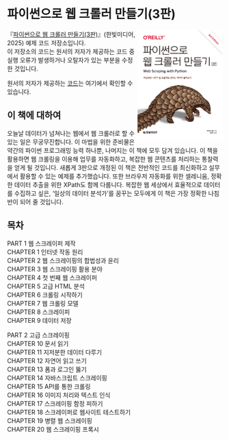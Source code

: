 # 파이썬으로 웹 크롤러 만들기(3판)

<img src="./book_cover.jpg" height="256px" align="right">

『[파이썬으로 웹 크롤러 만들기(3판)](https://www.hanbit.co.kr/store/books/look.php?p_code=B3923265731)』(한빛미디어, 2025) 예제 코드 저장소입니다.  
이 저장소의 코드는 원서의 저자가 제공하는 코드 중 실행 오류가 발생하거나 오탈자가 있는 부분을 수정한 것입니다.  

원서의 저자가 제공하는 [코드](https://github.com/REMitchell/python-scraping)는 여기에서 확인할 수 있습니다.  

## 이 책에 대하여
오늘날 데이터가 넘쳐나는 웹에서 웹 크롤러로 할 수 있는 일은 무궁무진합니다. 이 마법을 위한 준비물은 약간의 파이썬 프로그래밍 능력 하나뿐, 나머지는 이 책에 모두 담겨 있습니다. 이 책을 활용하면 웹 크롤링을 이용해 업무를 자동화하고, 복잡한 웹 콘텐츠를 처리하는 통찰력을 얻게 될 것입니다. 새롭게 3판으로 개정된 이 책은 전반적인 코드를 최신화하고 실무에서 활용할 수 있는 예제를 추가했습니다. 또한 브라우저 자동화를 위한 셀레니움, 정확한 데이터 추출을 위한 XPath도 함께 다룹니다. 복잡한 웹 세상에서 효율적으로 데이터를 수집하고 싶은, ‘일상의 데이터 분석가’를 꿈꾸는 모두에게 이 책은 가장 정확한 나침반이 되어 줄 것입니다.

## 목차

PART 1 웹 스크레이퍼 제작  
CHAPTER 1 인터넷 작동 원리  
CHAPTER 2 웹 스크레이핑의 합법성과 윤리  
CHAPTER 3 웹 스크레이핑 활용 분야  
CHAPTER 4 첫 번째 웹 스크레이퍼  
CHAPTER 5 고급 HTML 분석  
CHAPTER 6 크롤링 시작하기  
CHAPTER 7 웹 크롤링 모델  
CHAPTER 8 스크레이피  
CHAPTER 9 데이터 저장  
 
PART 2 고급 스크레이핑  
CHAPTER 10 문서 읽기  
CHAPTER 11 지저분한 데이터 다루기  
CHAPTER 12 자연어 읽고 쓰기  
CHAPTER 13 폼과 로그인 뚫기  
CHAPTER 14 자바스크립트 스크레이핑  
CHAPTER 15 API를 통한 크롤링  
CHAPTER 16 이미지 처리와 텍스트 인식  
CHAPTER 17 스크레이핑 함정 피하기  
CHAPTER 18 스크레이퍼로 웹사이트 테스트하기  
CHAPTER 19 병렬 웹 스크레이핑  
CHAPTER 20 웹 스크레이핑 프록시  
